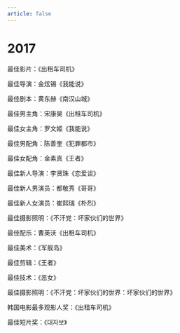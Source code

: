 ```yaml
---
article: false
---
```


# 2017

最佳影片：《出租车司机》

最佳导演：金炫锡《我能说》

最佳剧本：黄东赫《南汉山城》

最佳男主角：宋康昊《出租车司机》

最佳女主角：罗文姬《我能说》

最佳男配角：陈善奎《犯罪都市》

最佳女配角：金素真《王者》

最佳新人导演：李贤珠《恋爱谈》

最佳新人男演员：都敬秀《哥哥》

最佳新人女演员：崔熙瑞《朴烈》

最佳摄影照明：《不汗党：坏家伙们的世界》

最佳配乐：曹英沃《出租车司机》

最佳美术：《军舰岛》

最佳剪辑：《王者》

最佳技术：《恶女》

最佳摄影照明：《不汗党：坏家伙们的世界：坏家伙们的世界》

韩国电影最多观影人奖：《出租车司机》

最佳短片奖：《대자보》